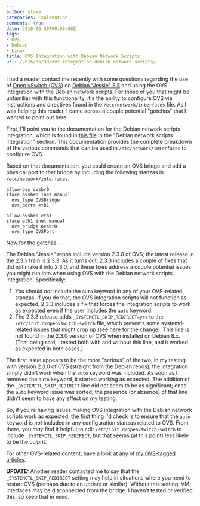 ```yaml
---
author: slowe
categories: Explanation
comments: true
date: 2016-06-30T00:00:00Z
tags:
- OVS
- Debian
- Linux
title: OVS Integration with Debian Network Scripts
url: /2016/06/30/ovs-integration-debian-network-scripts/
---
```


I had a reader contact me recently with some questions regarding the use of [Open vSwitch (OVS)][link-1] on [Debian "Jessie" 8.5][link-2] and using the OVS integration with the Debian network scripts. For those of you that might be unfamiliar with this functionality, it's the ability to configure OVS via instructions and directives found in the `/etc/network/interfaces` file. As I was helping this reader, I came across a couple potential "gotchas" that I wanted to point out here.

First, I'll point you to the documentation for the Debian network scripts integration, which is found in [this file][link-3] in the "Debian network scripts integration" section. This documentation provides the complete breakdown of the various commands that can be used in `/etc/network/interfaces` to configure OVS.

Based on that documentation, you could create an OVS bridge and add a physical port to that bridge by including the following stanzas in `/etc/network/interfaces`:

``` text
allow-ovs ovsbr0
iface ovsbr0 inet manual
  ovs_type OVSBridge
  ovs_ports eth1

allow-ovsbr0 eth1
iface eth1 inet manual
  ovs_bridge ovsbr0
  ovs_type OVSPort
```

Now for the gotchas...

The Debian "Jessie" repos include version 2.3.0 of OVS; the latest release in the 2.3.x train is 2.3.3. As it turns out, 2.3.3 includes a couple of fixes that did not make it into 2.3.0, and these fixes address a couple potential issues you might run into when using OVS with the Debian network scripts integration. Specifically:

1. You should _not_ include the `auto` keyword in any of your OVS-related stanzas. If you do that, the OVS integration scripts will not function as expected. 2.3.3 includes a fix that forces the integration scripts to work as expected even if the user includes the `auto` keyword.
2. The 2.3.3 release adds `_SYSTEMCTL_SKIP_REDIRECT=yes` to the `/etc/init.d/openvswitch-switch` file, which prevents some systemd-related issues that might crop up (see [here][link-4] for the change). This line is not found in the 2.3.0 version of OVS when installed on Debian 8.x. (That being said, I tested both with and without this line, and it worked as expected in both cases.)

The first issue appears to be the more "serious" of the two; in my testing with version 2.3.0 of OVS (straight from the Debian repos), the integration simply didn't work when the `auto` keyword was included. As soon as I removed the `auto` keyword, it started working as expected. The addition of the `_SYSTEMCTL_SKIP_REDIRECT` line did not seem to be as significant; once the `auto` keyword issue was sorted, the presence (or absence) of that line didn't seem to have any effect on my testing.

So, if you're having issues making OVS integration with the Debian network scripts work as expected, the first thing I'd check is to ensure that the `auto` keyword is _not_ included in any configuration stanzas related to OVS. From there, you _may_ find it helpful to edit `/etc/init.d/openvswitch-switch` to include `_SYSTEMCTL_SKIP_REDIRECT`, but that seems (at this point) less likely to be the culprit.

For other OVS-related content, have a look at any of [my OVS-tagged articles][link-5].

**UPDATE:** Another reader contacted me to say that the `_SYSTEMCTL_SKIP_REDIRECT` setting may help in situations where you need to restart OVS (perhaps due to an update or similar). Without this setting, VM interfaces may be disconnected from the bridge. I haven't tested or verified this, so keep that in mind.


[link-1]: http://openvswitch.org/
[link-2]: https://www.debian.org/
[link-3]: https://github.com/openvswitch/ovs/blob/master/debian/openvswitch-switch.README.Debian
[link-4]: https://github.com/openvswitch/ovs/blob/master/debian/openvswitch-switch.init#L30
[link-5]: http://blog.scottlowe.org/tags/#OVS
